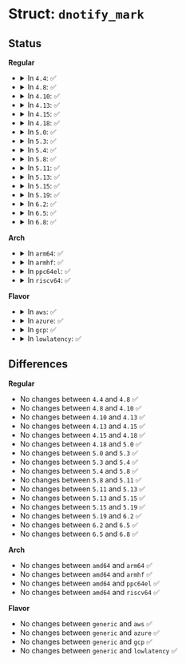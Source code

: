 # Struct: <code>dnotify_mark</code>

## Status
<b>Regular</b>
<ul>
<li>
<details>
<summary>In <code>4.4</code>: ✅</summary>

```c
struct dnotify_mark {
    struct fsnotify_mark fsn_mark;
    struct dnotify_struct *dn;
};
```
</details>
</li>
<li>
<details>
<summary>In <code>4.8</code>: ✅</summary>

```c
struct dnotify_mark {
    struct fsnotify_mark fsn_mark;
    struct dnotify_struct *dn;
};
```
</details>
</li>
<li>
<details>
<summary>In <code>4.10</code>: ✅</summary>

```c
struct dnotify_mark {
    struct fsnotify_mark fsn_mark;
    struct dnotify_struct *dn;
};
```
</details>
</li>
<li>
<details>
<summary>In <code>4.13</code>: ✅</summary>

```c
struct dnotify_mark {
    struct fsnotify_mark fsn_mark;
    struct dnotify_struct *dn;
};
```
</details>
</li>
<li>
<details>
<summary>In <code>4.15</code>: ✅</summary>

```c
struct dnotify_mark {
    struct fsnotify_mark fsn_mark;
    struct dnotify_struct *dn;
};
```
</details>
</li>
<li>
<details>
<summary>In <code>4.18</code>: ✅</summary>

```c
struct dnotify_mark {
    struct fsnotify_mark fsn_mark;
    struct dnotify_struct *dn;
};
```
</details>
</li>
<li>
<details>
<summary>In <code>5.0</code>: ✅</summary>

```c
struct dnotify_mark {
    struct fsnotify_mark fsn_mark;
    struct dnotify_struct *dn;
};
```
</details>
</li>
<li>
<details>
<summary>In <code>5.3</code>: ✅</summary>

```c
struct dnotify_mark {
    struct fsnotify_mark fsn_mark;
    struct dnotify_struct *dn;
};
```
</details>
</li>
<li>
<details>
<summary>In <code>5.4</code>: ✅</summary>

```c
struct dnotify_mark {
    struct fsnotify_mark fsn_mark;
    struct dnotify_struct *dn;
};
```
</details>
</li>
<li>
<details>
<summary>In <code>5.8</code>: ✅</summary>

```c
struct dnotify_mark {
    struct fsnotify_mark fsn_mark;
    struct dnotify_struct *dn;
};
```
</details>
</li>
<li>
<details>
<summary>In <code>5.11</code>: ✅</summary>

```c
struct dnotify_mark {
    struct fsnotify_mark fsn_mark;
    struct dnotify_struct *dn;
};
```
</details>
</li>
<li>
<details>
<summary>In <code>5.13</code>: ✅</summary>

```c
struct dnotify_mark {
    struct fsnotify_mark fsn_mark;
    struct dnotify_struct *dn;
};
```
</details>
</li>
<li>
<details>
<summary>In <code>5.15</code>: ✅</summary>

```c
struct dnotify_mark {
    struct fsnotify_mark fsn_mark;
    struct dnotify_struct *dn;
};
```
</details>
</li>
<li>
<details>
<summary>In <code>5.19</code>: ✅</summary>

```c
struct dnotify_mark {
    struct fsnotify_mark fsn_mark;
    struct dnotify_struct *dn;
};
```
</details>
</li>
<li>
<details>
<summary>In <code>6.2</code>: ✅</summary>

```c
struct dnotify_mark {
    struct fsnotify_mark fsn_mark;
    struct dnotify_struct *dn;
};
```
</details>
</li>
<li>
<details>
<summary>In <code>6.5</code>: ✅</summary>

```c
struct dnotify_mark {
    struct fsnotify_mark fsn_mark;
    struct dnotify_struct *dn;
};
```
</details>
</li>
<li>
<details>
<summary>In <code>6.8</code>: ✅</summary>

```c
struct dnotify_mark {
    struct fsnotify_mark fsn_mark;
    struct dnotify_struct *dn;
};
```
</details>
</li>
</ul>
<b>Arch</b>
<ul>
<li>
<details>
<summary>In <code>arm64</code>: ✅</summary>

```c
struct dnotify_mark {
    struct fsnotify_mark fsn_mark;
    struct dnotify_struct *dn;
};
```
</details>
</li>
<li>
<details>
<summary>In <code>armhf</code>: ✅</summary>

```c
struct dnotify_mark {
    struct fsnotify_mark fsn_mark;
    struct dnotify_struct *dn;
};
```
</details>
</li>
<li>
<details>
<summary>In <code>ppc64el</code>: ✅</summary>

```c
struct dnotify_mark {
    struct fsnotify_mark fsn_mark;
    struct dnotify_struct *dn;
};
```
</details>
</li>
<li>
<details>
<summary>In <code>riscv64</code>: ✅</summary>

```c
struct dnotify_mark {
    struct fsnotify_mark fsn_mark;
    struct dnotify_struct *dn;
};
```
</details>
</li>
</ul>
<b>Flavor</b>
<ul>
<li>
<details>
<summary>In <code>aws</code>: ✅</summary>

```c
struct dnotify_mark {
    struct fsnotify_mark fsn_mark;
    struct dnotify_struct *dn;
};
```
</details>
</li>
<li>
<details>
<summary>In <code>azure</code>: ✅</summary>

```c
struct dnotify_mark {
    struct fsnotify_mark fsn_mark;
    struct dnotify_struct *dn;
};
```
</details>
</li>
<li>
<details>
<summary>In <code>gcp</code>: ✅</summary>

```c
struct dnotify_mark {
    struct fsnotify_mark fsn_mark;
    struct dnotify_struct *dn;
};
```
</details>
</li>
<li>
<details>
<summary>In <code>lowlatency</code>: ✅</summary>

```c
struct dnotify_mark {
    struct fsnotify_mark fsn_mark;
    struct dnotify_struct *dn;
};
```
</details>
</li>
</ul>

## Differences
<b>Regular</b>
<ul>
<li>
No changes between <code>4.4</code> and <code>4.8</code> ✅
</li>
<li>
No changes between <code>4.8</code> and <code>4.10</code> ✅
</li>
<li>
No changes between <code>4.10</code> and <code>4.13</code> ✅
</li>
<li>
No changes between <code>4.13</code> and <code>4.15</code> ✅
</li>
<li>
No changes between <code>4.15</code> and <code>4.18</code> ✅
</li>
<li>
No changes between <code>4.18</code> and <code>5.0</code> ✅
</li>
<li>
No changes between <code>5.0</code> and <code>5.3</code> ✅
</li>
<li>
No changes between <code>5.3</code> and <code>5.4</code> ✅
</li>
<li>
No changes between <code>5.4</code> and <code>5.8</code> ✅
</li>
<li>
No changes between <code>5.8</code> and <code>5.11</code> ✅
</li>
<li>
No changes between <code>5.11</code> and <code>5.13</code> ✅
</li>
<li>
No changes between <code>5.13</code> and <code>5.15</code> ✅
</li>
<li>
No changes between <code>5.15</code> and <code>5.19</code> ✅
</li>
<li>
No changes between <code>5.19</code> and <code>6.2</code> ✅
</li>
<li>
No changes between <code>6.2</code> and <code>6.5</code> ✅
</li>
<li>
No changes between <code>6.5</code> and <code>6.8</code> ✅
</li>
</ul>
<b>Arch</b>
<ul>
<li>
No changes between <code>amd64</code> and <code>arm64</code> ✅
</li>
<li>
No changes between <code>amd64</code> and <code>armhf</code> ✅
</li>
<li>
No changes between <code>amd64</code> and <code>ppc64el</code> ✅
</li>
<li>
No changes between <code>amd64</code> and <code>riscv64</code> ✅
</li>
</ul>
<b>Flavor</b>
<ul>
<li>
No changes between <code>generic</code> and <code>aws</code> ✅
</li>
<li>
No changes between <code>generic</code> and <code>azure</code> ✅
</li>
<li>
No changes between <code>generic</code> and <code>gcp</code> ✅
</li>
<li>
No changes between <code>generic</code> and <code>lowlatency</code> ✅
</li>
</ul>
